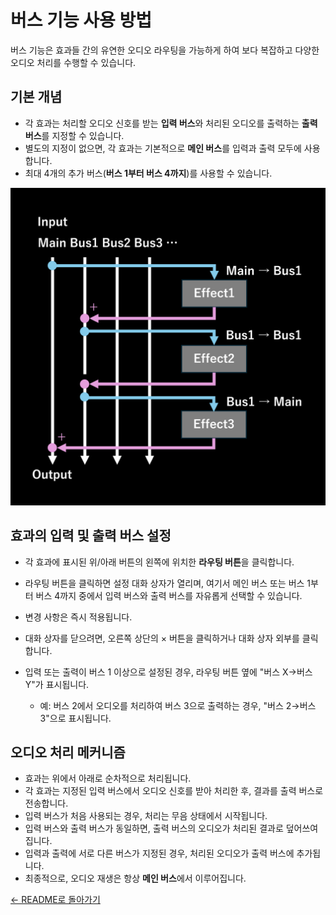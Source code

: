 # 버스 기능 사용 방법

버스 기능은 효과들 간의 유연한 오디오 라우팅을 가능하게 하여 보다 복잡하고 다양한 오디오 처리를 수행할 수 있습니다.

## 기본 개념

- 각 효과는 처리할 오디오 신호를 받는 **입력 버스**와 처리된 오디오를 출력하는 **출력 버스**를 지정할 수 있습니다.
- 별도의 지정이 없으면, 각 효과는 기본적으로 **메인 버스**를 입력과 출력 모두에 사용합니다.
- 최대 4개의 추가 버스(**버스 1부터 버스 4까지**)를 사용할 수 있습니다.

![버스 기능](../../../images/bus_function.png)

## 효과의 입력 및 출력 버스 설정

- 각 효과에 표시된 위/아래 버튼의 왼쪽에 위치한 **라우팅 버튼**을 클릭합니다.
- 라우팅 버튼을 클릭하면 설정 대화 상자가 열리며, 여기서 메인 버스 또는 버스 1부터 버스 4까지 중에서 입력 버스와 출력 버스를 자유롭게 선택할 수 있습니다.
- 변경 사항은 즉시 적용됩니다.
- 대화 상자를 닫으려면, 오른쪽 상단의 × 버튼을 클릭하거나 대화 상자 외부를 클릭합니다.

- 입력 또는 출력이 버스 1 이상으로 설정된 경우, 라우팅 버튼 옆에 "버스 X→버스 Y"가 표시됩니다.
  - 예: 버스 2에서 오디오를 처리하여 버스 3으로 출력하는 경우, "버스 2→버스 3"으로 표시됩니다.

## 오디오 처리 메커니즘

- 효과는 위에서 아래로 순차적으로 처리됩니다.
- 각 효과는 지정된 입력 버스에서 오디오 신호를 받아 처리한 후, 결과를 출력 버스로 전송합니다.
- 입력 버스가 처음 사용되는 경우, 처리는 무음 상태에서 시작됩니다.
- 입력 버스와 출력 버스가 동일하면, 출력 버스의 오디오가 처리된 결과로 덮어쓰여집니다.
- 입력과 출력에 서로 다른 버스가 지정된 경우, 처리된 오디오가 출력 버스에 추가됩니다.
- 최종적으로, 오디오 재생은 항상 **메인 버스**에서 이루어집니다.

[← README로 돌아가기](README.md)
